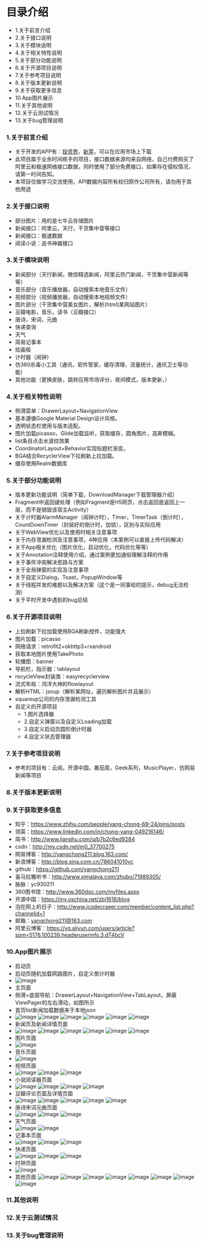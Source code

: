 # 目录介绍
* 1.关于前言介绍
* 2.关于接口说明
* 3.关于模块说明
* 4.关于相关特性说明
* 5.关于部分功能说明
* 6.关于开源项目说明
* 7.关于参考项目说明
* 8.关于版本更新说明
* 9.关于获取更多信息
* 10.App图片展示
* 11.关于其他说明
* 12.关于云测试情况
* 13.关于bug管理说明

### 1.关于前言介绍
- 关于开发的APP有：[投资界](http://openbox.mobilem.360.cn/index/d/sid/3583538)，[新芽](http://openbox.mobilem.360.cn/index/d/sid/3425699)，可以在应用市场上下载
- 此项目属于业余时间练手的项目，接口数据来源均来自网络，自己付费购买了阿里云和极速网络接口数据，同时使用了部分免费接口，如果存在侵权情况，请第一时间告知。
- 本项目仅做学习交流使用，API数据内容所有权归原作公司所有，请勿用于其他用途


### 2.关于接口说明
- 部分图片：用的是七牛云存储图片
- 新闻接口：阿里云，天行，干货集中营等接口
- 新闻接口：极速数据
- 阅读小说：追书神器接口

### 3.关于模块说明
- 新闻部分（天行新闻，微信精选新闻，阿里云热门新闻，干货集中营新闻等等）
- 音乐部分（音乐播放器，自动搜索本地音乐文件）
- 视频部分（视频播放器，自动搜索本地视频文件）
- 图片部分（干货集中营美女图片，解析(html)某网站图片）
- 豆瓣电影，音乐，读书（豆瓣接口）
- 唐诗，宋词，元曲
- 快递查询
- 天气
- 简易记事本
- 绘画板
- 计时器（闹钟）
- 仿360杀毒小工具（通讯，软件管家，缓存清理，流量统计，通讯卫士等功能）
- 其他功能（更换皮肤，跳转应用市场评分，夜间模式，版本更新，）


### 4.关于相关特性说明
- 侧滑菜单：DrawerLayout+NavigationView
- 基本遵循Google Material Design设计风格。
- 透明状态栏使用与版本适配。
- 图片加载picasso，Glide加载监听，获取缓存，圆角图片，高斯模糊。
- list条目点击水波纹效果
- CoordinatorLayout+Behavior实现标题栏渐变。
- BGA结合RecyclerView下拉刷新上拉加载。
- 缓存使用Realm数据库


### 5.关于部分功能说明
- 版本更新功能说明（简单下载，DownloadManager下载管理器介绍）
- Fragment中返回键处理（例如Fragment是H5网页，点击返回是返回上一层，而不是销毁该宿主Activity）
- 关于计时器AlarmManager（闹钟计时），Timer，TimerTask（倒计时），CountDownTimer（封装好的倒计时，加锁），区别与实际应用
- 关于WebView优化以及使用时相关注意事项
- 关于内存泄漏检测及注意事项，4种应用（本案例可以直接上传代码解决）
- 关于App相关优化（图片优化，启动优化，代码优化等等）
- 关于Annotation注释使用介绍，通过案例更加通俗理解注释的作用
- 关于事件冲突解决思路与方案
- 关于全局弹窗的实现及注意事项
- 关于自定义Dialog，Toast，PopupWindow等
- 关于线程并发的难题以及解决方案（这个是一同事给的提示，debug无法检测）
- 关于平时开发中遇到的bug总结

### 6.关于开源项目说明
- 上拉刷新下拉加载使用BGA刷新控件，功能强大
- 图片加载：picasso
- 网络请求：retrofit2+okhttp3+rxandroid
- 获取本地图片使用TakePhoto
- 轮播图：banner
- 导航栏，指示器：tablayout
- recycleView封装类：easyrecyclerview
- 流式布局：鸿洋大神的flowlayout
- 解析HTML：jsoup（解析某网址，遍历解析图片并且展示）
- squareup公司的内存泄漏检测工具
- 自定义的开源项目
    - 1.图片选择器
    - 2.自定义弹窗以及自定义Loading加载
    - 3.自定义启动页圆形倒计时器
    - 4.自定义状态管理器


### 7.关于参考项目说明
- 参考的项目有：云阅，开源中国，番茄周，Geek系列，MusicPlayer，仿网易新闻等项目

### 8.关于版本更新说明


### 9.关于获取更多信息
- 知乎：https://www.zhihu.com/people/yang-chong-69-24/pins/posts
- 领英：https://www.linkedin.com/in/chong-yang-049216146/
- 简书：http://www.jianshu.com/u/b7b2c6ed9284
- csdn：http://my.csdn.net/m0_37700275
- 网易博客：http://yangchong211.blog.163.com/
- 新浪博客：http://blog.sina.com.cn/786041010yc
- github：https://github.com/yangchong211
- 喜马拉雅听书：http://www.ximalaya.com/zhubo/71989305/
- 脉脉：yc930211
- 360图书馆：http://www.360doc.com/myfiles.aspx
- 开源中国：https://my.oschina.net/zbj1618/blog
- 泡在网上的日子：http://www.jcodecraeer.com/member/content_list.php?channelid=1
- 邮箱：yangchong211@163.com
- 阿里云博客：https://yq.aliyun.com/users/article?spm=5176.100239.headeruserinfo.3.dT4bcV

### 10.App图片展示
- 启动页
- 启动页随机加载网路图片，自定义倒计时器
- ![image](https://github.com/yangchong211/LifeHelper/blob/master/image/Screenshot_2017-09-30-17-47-12.png)
- 主页面
- 侧滑+底部导航：DrawerLayout+NavigationView+TabLayout，屏蔽ViewPager的左右滑动，如图所示
- 首页list新闻加载数据来于本地json
- ![image](https://github.com/yangchong211/LifeHelper/blob/master/image/Screenshot_2017-09-30-17-12-38.png)
![image](https://github.com/yangchong211/LifeHelper/blob/master/image/Screenshot_2017-09-30-17-13-22.png)
![image](https://github.com/yangchong211/LifeHelper/blob/master/image/Screenshot_2017-09-30-17-12-45.png)
![image](https://github.com/yangchong211/LifeHelper/blob/master/image/Screenshot_2017-09-30-17-12-56.png)
![image](https://github.com/yangchong211/LifeHelper/blob/master/image/Screenshot_2017-09-30-17-13-08.png)
![image](https://github.com/yangchong211/LifeHelper/blob/master/image/Screenshot_2017-09-30-17-13-16.png)
- 新闻页及新闻详情页面
- ![image](https://github.com/yangchong211/LifeHelper/blob/master/image/Screenshot_2017-09-30-17-13-52.png)
![image](https://github.com/yangchong211/LifeHelper/blob/master/image/Screenshot_2017-09-30-17-14-08.png)
![image](https://github.com/yangchong211/LifeHelper/blob/master/image/Screenshot_2017-09-30-17-14-49.png)
![image](https://github.com/yangchong211/LifeHelper/blob/master/image/Screenshot_2017-09-30-17-15-36.png)
![image](https://github.com/yangchong211/LifeHelper/blob/master/image/Screenshot_2017-09-30-17-15-21.png)
![image](https://github.com/yangchong211/LifeHelper/blob/master/image/Screenshot_2017-09-30-17-15-45.png)
- 图片页面
- ![image](https://github.com/yangchong211/LifeHelper/blob/master/image/Screenshot_2017-09-30-17-15-41.png)
- 音乐页面
- ![image](https://github.com/yangchong211/LifeHelper/blob/master/image/Screenshot_2017-10-18-19-44-26.png)
- 视频页面
- ![image](https://github.com/yangchong211/LifeHelper/blob/master/image/Screenshot_2017-10-18-19-39-21.png)
![image](https://github.com/yangchong211/LifeHelper/blob/master/image/Screenshot_2017-10-18-19-39-28.png)
![image](https://github.com/yangchong211/LifeHelper/blob/master/image/Screenshot_2017-10-18-19-39-32.png)
- 小说阅读器页面
- ![image](https://github.com/yangchong211/LifeHelper/blob/master/image/Screenshot_2017-09-30-17-16-25.png)
![image](https://github.com/yangchong211/LifeHelper/blob/master/image/Screenshot_2017-09-30-17-16-30.png)
![image](https://github.com/yangchong211/LifeHelper/blob/master/image/Screenshot_2017-09-30-17-16-37.png)
![image](https://github.com/yangchong211/LifeHelper/blob/master/image/Screenshot_2017-09-30-17-16-41.png)
- 豆瓣评论页面及详情页面
- ![image](https://github.com/yangchong211/LifeHelper/blob/master/image/Screenshot_2017-09-30-17-17-08.png)
![image](https://github.com/yangchong211/LifeHelper/blob/master/image/Screenshot_2017-09-30-17-17-12.png)
![image](https://github.com/yangchong211/LifeHelper/blob/master/image/Screenshot_2017-09-30-17-17-17.png)
![image](https://github.com/yangchong211/LifeHelper/blob/master/image/Screenshot_2017-09-30-17-17-24.png)
![image](https://github.com/yangchong211/LifeHelper/blob/master/image/Screenshot_2017-09-30-17-17-36.png)
- 唐诗宋词元曲页面
- ![image](https://github.com/yangchong211/LifeHelper/blob/master/image/Screenshot_2017-09-30-17-17-43.png)
![image](https://github.com/yangchong211/LifeHelper/blob/master/image/Screenshot_2017-09-30-17-17-49.png)
![image](https://github.com/yangchong211/LifeHelper/blob/master/image/Screenshot_2017-09-30-17-48-10.png)
- 天气页面
- ![image](https://github.com/yangchong211/LifeHelper/blob/master/image/Screenshot_2017-09-30-17-53-23.png)
![image](https://github.com/yangchong211/LifeHelper/blob/master/image/Screenshot_2017-09-30-17-53-26.png)
- 记事本页面
- ![image](https://github.com/yangchong211/LifeHelper/blob/master/image/Screenshot_2017-09-30-17-18-19.png)
![image](https://github.com/yangchong211/LifeHelper/blob/master/image/Screenshot_2017-09-30-17-18-36.png)
![image](https://github.com/yangchong211/LifeHelper/blob/master/image/Screenshot_2017-09-30-17-18-51.png)
- 快递页面
- ![image](https://github.com/yangchong211/LifeHelper/blob/master/image/Screenshot_2017-09-30-17-17-57.png)
![image](https://github.com/yangchong211/LifeHelper/blob/master/image/Screenshot_2017-09-30-17-18-06.png)
![image](https://github.com/yangchong211/LifeHelper/blob/master/image/Screenshot_2017-09-30-17-18-51.png)
- 时钟页面
- ![image](https://github.com/yangchong211/LifeHelper/blob/master/image/Screenshot_2017-09-30-17-55-39.png)
- 其他页面
![image](https://github.com/yangchong211/LifeHelper/blob/master/image/Screenshot_2017-09-30-17-18-06.png)
![image](https://github.com/yangchong211/LifeHelper/blob/master/image/Screenshot_2017-09-30-17-18-51.png)
![image](https://github.com/yangchong211/LifeHelper/blob/master/image/Screenshot_2017-09-30-17-20-44.png)
![image](https://github.com/yangchong211/LifeHelper/blob/master/image/Screenshot_2017-09-30-17-20-40.png)
![image](https://github.com/yangchong211/LifeHelper/blob/master/image/Screenshot_2017-09-30-17-20-20.png)
![image](https://github.com/yangchong211/LifeHelper/blob/master/image/Screenshot_2017-09-30-17-20-05.png)
![image](https://github.com/yangchong211/LifeHelper/blob/master/image/Screenshot_2017-09-30-17-19-51.png)
![image](https://github.com/yangchong211/LifeHelper/blob/master/image/Screenshot_2017-09-30-17-56-32.png)


### 11.其他说明


### 12.关于云测试情况


### 13.关于bug管理说明















































